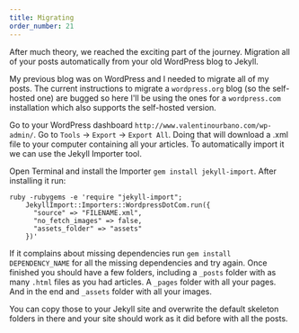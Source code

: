 ```yaml
---
title: Migrating
order_number: 21
---
```


After much theory, we reached the exciting part of the journey. Migration all of your posts automatically from your old WordPress blog to Jekyll.

My previous blog was on WordPress and I needed to migrate all of my posts. The current instructions to migrate a `wordpress.org` blog (so the self-hosted one) are bugged so here I'll be using the ones for a `wordpress.com` installation which also supports the self-hosted version.

Go to your WordPress dashboard `http://www.valentinourbano.com/wp-admin/`. Go to `Tools` -> `Export` -> `Export All`. Doing that will download a .xml file to your computer containing all your articles. To automatically import it we can use the Jekyll Importer tool.

Open Terminal and install the Importer `gem install jekyll-import`. After installing it run:

```
ruby -rubygems -e 'require "jekyll-import";
    JekyllImport::Importers::WordpressDotCom.run({
      "source" => "FILENAME.xml",
      "no_fetch_images" => false,
      "assets_folder" => "assets"
    })'
```

If it complains about missing dependencies run `gem install DEPENDENCY_NAME` for all the missing dependencies and try again. Once finished you should have a few folders, including a `_posts` folder with as many `.html` files as you had articles. A `_pages` folder with all your pages. And in the end and `_assets` folder with all your images.

You can copy those to your Jekyll site and overwrite the default skeleton folders in there and your site should work as it did before with all the posts.
